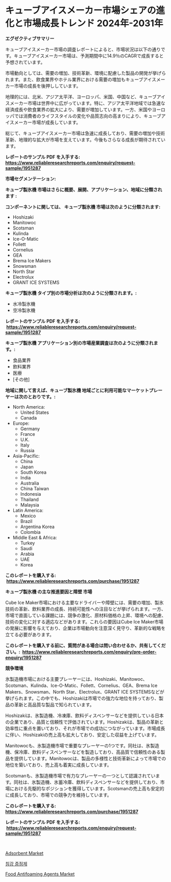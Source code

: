 <p><h1>キューブアイスメーカー市場シェアの進化と市場成長トレンド 2024年-2031年</h1></p><p><strong>エグゼクティブサマリー</strong></p>
<p><p>キューブアイスメーカー市場の調査レポートによると、市場状況は以下の通りです。キューブアイスメーカー市場は、予測期間中に14.9％のCAGRで成長すると予想されています。</p><p>市場動向としては、需要の増加、技術革新、環境に配慮した製品の開発が挙げられます。また、飲食業界やホテル業界における需要の増加もキューブアイスメーカー市場の成長を後押ししています。</p><p>地理的には、北米、アジア太平洋、ヨーロッパ、米国、中国など、キューブアイスメーカー市場は世界中に広がっています。特に、アジア太平洋地域では急速な経済成長や飲食業界の拡大により、需要が増加しています。一方、米国やヨーロッパでは消費者のライフスタイルの変化や品質志向の高まりにより、キューブアイスメーカー市場が成長しています。</p><p>総じて、キューブアイスメーカー市場は急速に成長しており、需要の増加や技術革新、地理的な拡大が市場を支えています。今後もさらなる成長が期待されています。</p></p>
<p><strong>レポートのサンプル PDF を入手する: <a href="https://www.reliableresearchreports.com/enquiry/request-sample/1951287">https://www.reliableresearchreports.com/enquiry/request-sample/1951287</a></strong></p>
<p><strong>市場セグメンテーション:</strong></p>
<p><strong> キューブ製氷機 市場はさらに概要、展開、アプリケーション、地域に分類されます :</strong></p>
<p><strong>コンポーネントに関しては、 キューブ製氷機 市場は次のように分類されます: &nbsp;</strong></p>
<p><ul><li>Hoshizaki</li><li>Manitowoc</li><li>Scotsman</li><li>Kulinda</li><li>Ice-O-Matic</li><li>Follett</li><li>Cornelius</li><li>GEA</li><li>Brema Ice Makers</li><li>Snowsman</li><li>North Star</li><li>Electrolux</li><li>GRANT ICE SYSTEMS</li></ul></p>
<p><strong> キューブ製氷機 タイプ別の市場分析は次のように分類されます。:</strong></p>
<p><ul><li>水冷製氷機</li><li>空冷製氷機</li></ul></p>
<p><strong>レポートのサンプル PDF を入手する: &nbsp;<a href="https://www.reliableresearchreports.com/enquiry/request-sample/1951287">https://www.reliableresearchreports.com/enquiry/request-sample/1951287</a></strong></p>
<p><strong> キューブ製氷機 アプリケーション別の市場産業調査は次のように分類されます。:</strong></p>
<p><ul><li>食品業界</li><li>飲料業界</li><li>医療</li><li>[その他]</li></ul></p>
<p><strong>地域に関して言えば、キューブ製氷機 地域ごとに利用可能なマーケットプレーヤーは次のとおりです。:</strong></p>
<p><ul>
    <li>
        North America:
        <ul>
            <li>United States</li>
            <li>Canada</li>
        </ul>
    </li>
    <li>
        Europe:
        <ul>
            <li>Germany</li>
            <li>France</li>
            <li>U.K.</li>
            <li>Italy</li>
            <li>Russia</li>
        </ul>
    </li>
    <li>
        Asia-Pacific:
        <ul>
            <li>China</li>
            <li>Japan</li>
            <li>South Korea</li>
            <li>India</li>
            <li>Australia</li>
            <li>China Taiwan</li>
            <li>Indonesia</li>
            <li>Thailand</li>
            <li>Malaysia</li>
        </ul>
    </li>
    <li>
        Latin America:
        <ul>
            <li>Mexico</li>
            <li>Brazil</li>
            <li>Argentina Korea</li>
            <li>Colombia</li>
        </ul>
    </li>
    <li>
        Middle East & Africa:
        <ul>
            <li>Turkey</li>
            <li>Saudi</li>
            <li>Arabia</li>
            <li>UAE</li>
            <li>Korea</li>
        </ul>
    </li>
    </ul></p>
<p><strong>このレポートを購入する: &nbsp;<a href="https://www.reliableresearchreports.com/purchase/1951287">https://www.reliableresearchreports.com/purchase/1951287</a></strong></p>
<p><strong>キューブ製氷機 の主な推進要因と障壁 市場</strong></p>
<p><p>Cube Ice Maker市場における主要なドライバーや障壁には、需要の増加、製氷技術の革新、飲料業界の成長、持続可能性への注目などが挙げられます。一方、市場で直面している課題には、競争の激化、原材料価格の上昇、環境への配慮、技術の変化に対する適応などがあります。これらの要因はCube Ice Maker市場の発展に影響を与えており、企業は市場動向を注意深く見守り、革新的な戦略を立てる必要があります。</p></p>
<p><strong>このレポートを購入する前に、質問がある場合は問い合わせるか、共有してください。:&nbsp; <a href="https://www.reliableresearchreports.com/enquiry/pre-order-enquiry/1951287">https://www.reliableresearchreports.com/enquiry/pre-order-enquiry/1951287</a></strong></p>
<p><strong>競争環境</strong></p>
<p><p>氷製造機市場における主要プレーヤーには、Hoshizaki、Manitowoc、Scotsman、Kulinda、Ice-O-Matic、Follett、Cornelius、GEA、Brema Ice Makers、Snowsman、North Star、Electrolux、GRANT ICE SYSTEMSなどが挙げられます。この中でも、Hoshizakiは市場での強力な地位を持っており、製品の革新と高品質な製品で知られています。 </p><p>Hoshizakiは、氷製造機、冷凍庫、飲料ディスペンサーなどを提供している日本の企業であり、品質と信頼性で評価されています。Hoshizakiは、製品の革新と効率性に重点を置いており、それが市場での成功につながっています。市場成長に伴い、Hoshizakiの売上高も拡大しており、安定した収益を上げています。</p><p>Manitowocも、氷製造機市場で重要なプレーヤーの1つです。同社は、氷製造機、保冷庫、飲料ディスペンサーなどを製造しており、高品質で信頼性のある製品を提供しています。Manitowocは、製品の多様性と技術革新によって市場での地位を築いており、売上高も着実に成長しています。</p><p>Scotsmanも、氷製造機市場で有力なプレーヤーの一つとして認識されています。同社は、氷製造機、氷蓄冷庫、飲料ディスペンサーなどを提供しており、市場における先駆的なポジションを獲得しています。Scotsmanの売上高も安定的に成長しており、市場での競争力を維持しています。</p></p>
<p><strong>このレポートを購入する: &nbsp; <a href="https://www.reliableresearchreports.com/purchase/1951287">https://www.reliableresearchreports.com/purchase/1951287</a></strong></p>
<p><strong>レポートのサンプル PDF を入手する: &nbsp;<a href="https://www.reliableresearchreports.com/enquiry/request-sample/1951287">https://www.reliableresearchreports.com/enquiry/request-sample/1951287</a></strong><strong></strong></p>
<p>&nbsp;</p>
<p><p><a href="https://confirmed-shield-e13.notion.site/Adsorbent-Market-Size-and-Growth-Market-Segmentation-Regional-and-Country-Breakdowns-and-Market-T-d079841969f4453d921e65ea98a28350">Adsorbent Market</a></p><p><a href="https://github.com/akzkkws047661437/Market-Research-Report-List-1/blob/main/61168017127.md">침강 증점제</a></p><p><a href="https://sore-arch-6db.notion.site/Food-Antifoaming-Agents-Market-Size-Growing-and-Forecasted-for-period-from-2024-2031-and-provides--d8cf8aa5ffbc4fb181bb0d44a2437e04">Food Antifoaming Agents Market</a></p></p>